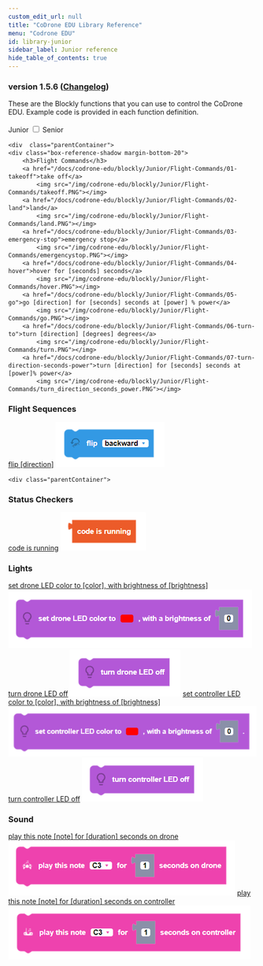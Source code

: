 ```yaml
---
custom_edit_url: null
title: "CoDrone EDU Library Reference"
menu: "Codrone EDU"
id: library-junior
sidebar_label: Junior reference
hide_table_of_contents: true
---
```


<h3 class="homeDocLandingVersion">version 1.5.6 (<a class="orange-link" href="/docs/codrone-edu/blockly/changelog">Changelog</a>)</h3>
These are the Blockly functions that you can use to control the CoDrone EDU. Example code is provided in each function definition.

<div class="center">
<br />
    <span class="label-toggle">Junior</span>
<label onClick={function hi(){if(!document.getElementById("juniorSeniorSelector").checked){window.location.href = "/docs/codrone-edu/blockly/reference/library-senior"}}} class="switch">
 <input id="juniorSeniorSelector" type="checkbox"  />
  <span class="slider round"></span> 
</label>   <span class="label-toggle">Senior</span>
</div>


<div class="boxLanding">
  
    <div  class="parentContainer">
    <div class="box-reference-shadow margin-bottom-20">
        <h3>Flight Commands</h3>
        <a href="/docs/codrone-edu/blockly/Junior/Flight-Commands/01-takeoff">take off</a>
            <img src="/img/codrone-edu/blockly/Junior/Flight-Commands/takeoff.PNG"></img>
        <a href="/docs/codrone-edu/blockly/Junior/Flight-Commands/02-land">land</a>
            <img src="/img/codrone-edu/blockly/Junior/Flight-Commands/land.PNG"></img>
        <a href="/docs/codrone-edu/blockly/Junior/Flight-Commands/03-emergency-stop">emergency stop</a>
            <img src="/img/codrone-edu/blockly/Junior/Flight-Commands/emergencystop.PNG"></img>
        <a href="/docs/codrone-edu/blockly/Junior/Flight-Commands/04-hover">hover for [seconds] seconds</a>
            <img src="/img/codrone-edu/blockly/Junior/Flight-Commands/hover.PNG"></img>
        <a href="/docs/codrone-edu/blockly/Junior/Flight-Commands/05-go">go [direction] for [seconds] seconds at [power] % power</a>
            <img src="/img/codrone-edu/blockly/Junior/Flight-Commands/go.PNG"></img>
        <a href="/docs/codrone-edu/blockly/Junior/Flight-Commands/06-turn-to">turn [direction] [degrees] degrees</a>
            <img src="/img/codrone-edu/blockly/Junior/Flight-Commands/turn.PNG"></img>
        <a href="/docs/codrone-edu/blockly/Junior/Flight-Commands/07-turn-direction-seconds-power">turn [direction] for [seconds] seconds at [power]% power</a>
            <img src="/img/codrone-edu/blockly/Junior/Flight-Commands/turn_direction_seconds_power.PNG"></img>   
  </div>
   <div class="box-reference-shadow margin-bottom-20">
    <h3>Flight Sequences</h3>
    <a href="/docs/codrone-edu/blockly/Junior/Flight-Sequences/01-flip">flip [direction]</a>
       <img src="/img/codrone-edu/blockly/Junior/Flight-Sequences/flip.PNG"></img>
  </div>
  </div>
 
    <div class="parentContainer">
   <div class="box-reference-shadow margin-bottom-20">
    <h3>Status Checkers</h3>
    <a href="/docs/codrone-edu/blockly/Junior/Status-Checkers/01-code-is-running">code is running</a>
        <img src="/img/codrone-edu/blockly/Junior/Status-Checkers/code_is_running.PNG"></img>
  </div>
   <div class="box-reference-shadow margin-bottom-20">
    <h3>Lights</h3>
    <a href="/docs/codrone-edu/blockly/Junior/Lights/01-set-drone-led">set drone LED color to [color], with brightness of [brightness]</a>
        <img src="/img/codrone-edu/blockly/Junior/Lights/set_drone_led.PNG"></img>
    <a href="/docs/codrone-edu/blockly/Junior/Lights/02-drone-led-off">turn drone LED off</a>
        <img src="/img/codrone-edu/blockly/Junior/Lights/drone_led_off.PNG"></img>
    <a href="/docs/codrone-edu/blockly/Junior/Lights/03-set-controller-led">set controller LED color to [color], with brightness of [brightness]</a>
        <img src="/img/codrone-edu/blockly/Junior/Lights/set_controller_led.PNG"></img>   
     <a href="/docs/codrone-edu/blockly/Junior/Lights/04-controller-led-off">turn controller LED off</a>
        <img src="/img/codrone-edu/blockly/Junior/Lights/controller_led_off.PNG"></img>     
  </div>
  <div class="box-reference-shadow margin-bottom-20">
    <h3>Sound</h3>
    <a href="/docs/codrone-edu/blockly/Junior/Sound/01-play-note-drone">play this note [note] for [duration] seconds on drone</a>
        <img src="/img/codrone-edu/blockly/Junior/Sound/play_note_drone.PNG"></img>
    <a href="/docs/codrone-edu/blockly/Junior/Sound/02-play-note-controller">play this note [note] for [duration] seconds on controller</a>
        <img src="/img/codrone-edu/blockly/Junior/Sound/play_note_controller.PNG"></img>
  </div>
  </div>
</div>

<div class="boxLanding">
   
</div>
